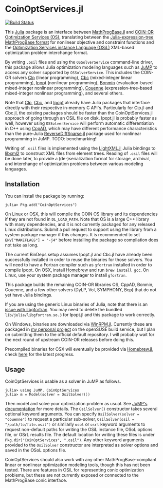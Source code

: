 # CoinOptServices.jl

[![Build Status](https://travis-ci.org/tkelman/CoinOptServices.jl.svg?branch=master)](https://travis-ci.org/tkelman/CoinOptServices.jl)

This [Julia](https://github.com/JuliaLang/julia) package is an interface
between [MathProgBase.jl](https://github.com/JuliaOpt/MathProgBase.jl) and
[COIN-OR](http://www.coin-or.org) [Optimization Services (OS)](https://projects.coin-or.org/OS),
translating between the [Julia-expression-tree MathProgBase format](http://mathprogbasejl.readthedocs.org/en/latest/nlp.html#obj_expr)
for nonlinear objective and constraint functions and the
[Optimization Services instance Language (OSiL)](http://www.coin-or.org/OS/OSiL.html)
XML-based optimization problem interchange format.

By writing ``.osil`` files and using the ``OSSolverService`` command-line
driver, this package allows Julia optimization modeling languages such as
[JuMP](https://github.com/JuliaOpt/JuMP.jl) to access any solver supported by
``OSSolverService``. This includes the COIN-OR solvers [Clp](https://projects.coin-or.org/Clp)
(linear programming), [Cbc](https://projects.coin-or.org/Cbc) (mixed-integer
linear programming), [Ipopt](https://projects.coin-or.org/Ipopt) (nonlinear
programming), [Bonmin](https://projects.coin-or.org/Bonmin) (evaluation-based
mixed-integer nonlinear programming), [Couenne](https://projects.coin-or.org/Couenne)
(expression-tree-based mixed-integer nonlinear programming), and several others.

Note that [Clp](https://github.com/JuliaOpt/Clp.jl), [Cbc](https://github.com/JuliaOpt/Cbc.jl),
and [Ipopt](https://github.com/JuliaOpt/Ipopt.jl) already have Julia packages
that interface directly with their respective in-memory C API's. Particularly
for Clp.jl and Cbc.jl, the existing packages should be faster than the
CoinOptServices.jl approach of going through an OSiL file on disk.
Ipopt.jl is probably faster as well, however using ``OSSolverService`` will
perform automatic differentiation in C++ using [CppAD](https://projects.coin-or.org/CppAD),
which may have different performance characteristics than the pure-Julia
[ReverseDiffSparse.jl](https://github.com/mlubin/ReverseDiffSparse.jl) package
used for nonlinear programming in JuMP. TODO: benchmarking!

Writing of ``.osil`` files is implemented using the
[LightXML.jl](https://github.com/JuliaLang/LightXML.jl) Julia bindings to
[libxml2](http://xmlsoft.org) to construct XML files from element trees.
Reading of ``.osil`` files will be done later, to provide a (de-)serialization
format for storage, archival, and interchange of optimization problems between
various modeling languages.

## Installation

You can install the package by running:

    julia> Pkg.add("CoinOptServices")

On Linux or OSX, this will compile the COIN OS library and its dependencies
if they are not found in ``DL_LOAD_PATH``. Note that OS is a large C++
library with many dependencies, and it is not currently packaged for any
released Linux distributions. Submit a pull request to support using the
library from a system package manager if this changes. It is recommended
to set ``ENV["MAKEFLAGS"] = "-j4"`` before installing the package so
compilation does not take as long.

The current BinDeps setup assumes Ipopt.jl and Cbc.jl have already been
successfully installed in order to reuse the binaries for those solvers.
You will need to have a Fortran compiler such as ``gfortran`` installed
in order to compile Ipopt. On OSX, install [Homebrew](http://brew.sh/)
and run ``brew install gcc``. On Linux, use your system package manager
to install ``gfortran``.

This package builds the remaining COIN-OR libraries OS, CppAD, Bonmin,
Couenne, and a few other solvers (DyLP, Vol, SYMPHONY, Bcp)
that do not yet have Julia bindings.

If you are using the generic Linux binaries of Julia, note that there is an
[issue with libgfortran](https://github.com/JuliaLang/julia/pull/8442#issuecomment-69449027).
You may need to delete the bundled ``lib/julia/libgfortran.so.3`` for Ipopt.jl
and this package to work correctly.

On Windows, binaries are downloaded via [WinRPM.jl](https://github.com/JuliaLang/WinRPM.jl).
Currently these are packaged in [my personal project](https://build.opensuse.org/project/show/home:kelman:mingw-coinor)
on the openSUSE build service, but I plan on submitting them to the official
default repository. I will probably wait for the next round of upstream
COIN-OR releases before doing this.

Precompiled binaries for OSX will eventually be provided via
[Homebrew.jl](https://github.com/JuliaLang/Homebrew.jl), check
[here](https://github.com/staticfloat/homebrew-juliadeps/pull/36) for
the latest progress.

## Usage

CoinOptServices is usable as a solver in JuMP as follows.

    julia> using JuMP, CoinOptServices
    julia> m = Model(solver = OsilSolver())

Then model and solve your optimization problem as usual. See
[JuMP's documentation](http://jump.readthedocs.org/en/latest/) for more
details. The ``OsilSolver()`` constructor takes several optional keyword
arguments. You can specify ``OsilSolver(solver = "couenne")`` to request
a particular sub-solver, ``OsilSolver(osil = "/path/to/file.osil")`` or
similarly ``osol`` or ``osrl`` keyword arguments to request non-default
paths for writing the OSiL instance file, OSoL options file, or OSrL
results file. The default location for writing these files is under
``Pkg.dir("CoinOptServices", ".osil")``. Any other keyword arguments
provided to the ``OsilSolver`` constructor are interpreted as solver options
and saved in the OSoL options file.

CoinOptServices should also work with any other MathProgBase-compliant
linear or nonlinear optimization modeling tools, though this has not been
tested. There are features in OSiL for representing conic optimization
problems, but these are not currently exposed or connected to the
MathProgBase conic interface.


